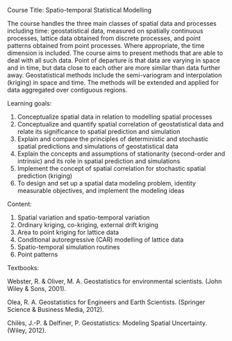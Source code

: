 Course Title: Spatio-temporal Statistical Modelling

The course handles the three main classes of spatial data and processes including time: geostatistical data, measured on spatially continuous processes, lattice data obtained from discrete processes, and point patterns obtained from point processes. Where appropriate, the time dimension is included. The course aims to present methods that are able to deal with all such data. Point of departure is that data are varying in space and in time, but data close to each other are more similar than data further away. Geostatistical methods include the semi-variogram and interpolation (kriging) in space and time. The methods will be extended and applied for data aggregated over contiguous regions.

Learning goals:
1. Conceptualize spatial data in relation to modelling spatial processes
2. Conceptualize and quantify spatial correlation of geostatistical data and relate its significance to spatial prediction and simulation
3. Explain and compare the principles of deterministic and stochastic spatial predictions and simulations of geostatistical data
4. Explain the concepts and assumptions of stationarity (second-order and intrinsic) and its role in spatial prediction and simulations
5. Implement the concept of spatial correlation for stochastic spatial prediction (kriging)
6. To design and set up a spatial data modeling problem, identity measurable objectives, and implement the modeling ideas

Content: 
1. Spatial variation and spatio-temporal variation
2. Ordinary kriging, co-kriging, external drift kriging
3. Area to point kriging for lattice data
4. Conditional autoregressive (CAR) modelling of lattice data
5. Spatio-temporal simulation routines
6. Point patterns

Textbooks:

Webster, R. & Oliver, M. A. Geostatistics for environmental scientists. (John Wiley & Sons, 2001).

Olea, R. A. Geostatistics for Engineers and Earth Scientists. (Springer Science & Business Media, 2012).

Chilès, J.-P. & Delfiner, P. Geostatistics: Modeling Spatial Uncertainty. (Wiley, 2012).